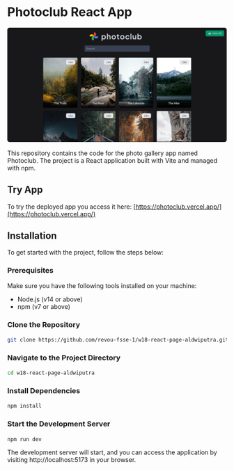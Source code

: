 # Photoclub React App

![photoclub-banner](/public/photoclub-banner.png)

This repository contains the code for the photo gallery app named Photoclub. The project is a React application built with Vite and managed with npm.

## Try App

To try the deployed app you access it here: [https://photoclub.vercel.app/](https://photoclub.vercel.app/)

## Installation

To get started with the project, follow the steps below:

### Prerequisites

Make sure you have the following tools installed on your machine:

- Node.js (v14 or above)
- npm (v7 or above)

### Clone the Repository

```bash
git clone https://github.com/revou-fsse-1/w18-react-page-aldwiputra.git
```

### Navigate to the Project Directory

```bash
cd w18-react-page-aldwiputra
```

### Install Dependencies

```bash
npm install
```

### Start the Development Server

```bash
npm run dev
```

The development server will start, and you can access the application by visiting http://localhost:5173 in your browser.
